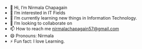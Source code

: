 - 👋 Hi, I’m Nirmala Chapagain
- 👀 I’m interested in IT Fields
- 🌱 I’m currently learning new things in Information Technology.
- 💞️ I’m looking to collaborate on 
- 📫 How to reach me nirmalachapagain57@gmail.com
- 😄 Pronouns: Nirmala
- ⚡ Fun fact: I love Learning.

<!---
Nirmala-28/Nirmala-28 is a ✨ special ✨ repository because its `README.md` (this file) appears on your GitHub profile.
You can click the Preview link to take a look at your changes.
--->
